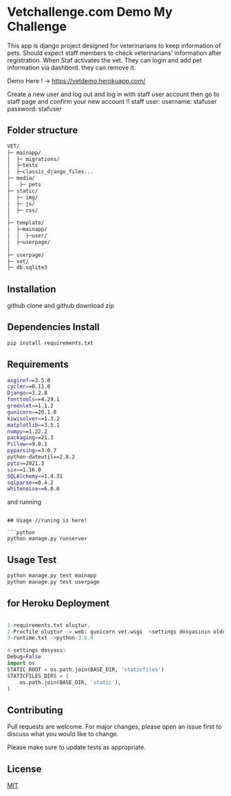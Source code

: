 # Vetchallenge.com Demo My Challenge

This app is django project designed for veterinarians to keep information of pets.
Should expect staff members to check veterinarians' information after registration.
When Staf activates the vet. They can login and add pet information via dashbord. they can remove it.

Demo Here ! -> https://vetdemo.herokuapp.com/

Create a new user and log out and log in with staff user account then go to staff page and confirm your new account
!!
staff user:
username: stafuser
password: stafuser

## Folder structure

```bash
VET/
├─ mainapp/
│  ├─ migrations/
│  ├─tests
│  ├─classic_django_files...
├─ media/
│   ├─ pets
├─ static/
│  ├─ img/
│  ├─ js/
│  ├─ css/
│
├─ template/
│  ├─mainapp/
│  │  ├─user/
│  ├─userpage/
│
├─ userpage/
├─ vet/
├─ db.sqlite3


```

## Installation

github clone and github download zip

## Dependencies Install

```bash
pip install requirements.txt

```

## Requirements

```bash
asgiref==3.5.0
cycler==0.11.0
Django==3.2.8
fonttools==4.29.1
greenlet==1.1.2
gunicorn==20.1.0
kiwisolver==1.3.2
matplotlib==3.5.1
numpy==1.22.2
packaging==21.3
Pillow==9.0.1
pyparsing==3.0.7
python-dateutil==2.8.2
pytz==2021.3
six==1.16.0
SQLAlchemy==1.4.31
sqlparse==0.4.2
whitenoise==6.0.0

```

and running

````

## Usage //runing is here!

```python
python manage.py runserver

````

## Usage Test

```python
python manage.py test mainapp
python manage.py test userpage

```

## for Heroku Deployment

```python

1-requirements.txt oluştur.
2-Procfile oluştur -> web: gunicorn vet.wsgi  <settings dosyasının olduğu app>.wsgi
3-runtime.txt ->python-3.8.8

4-settings dosyası:
Debug=False
import os
STATIC_ROOT = os.path.join(BASE_DIR, 'staticfiles')
STATICFILES_DIRS = (
    os.path.join(BASE_DIR, 'static'),
)

```

## Contributing

Pull requests are welcome. For major changes, please open an issue first to discuss what you would like to change.

Please make sure to update tests as appropriate.

## License

[MIT](https://choosealicense.com/licenses/mit/)
